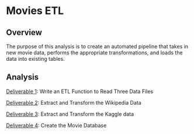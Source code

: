 # Movies ETL

## Overview
The purpose of this analysis is to create an automated pipeline that takes in new movie data, performs the appropriate transformations, and loads the data into existing tables. 

## Analysis

[Deliverable 1](https://github.com/rabascoh/movies-etl/blob/main/ETL_function_test.ipynb): Write an ETL Function to Read Three Data Files

[Deliverable 2](https://github.com/rabascoh/movies-etl/blob/main/ETL_clean_wiki_movies.ipynb): Extract and Transform the Wikipedia Data

[Deliverable 3](https://github.com/rabascoh/movies-etl/blob/main/ETL_clean_kaggle_data.ipynb): Extract and Transform the Kaggle data

[Deliverable 4](https://github.com/rabascoh/movies-etl/blob/main/ETL_create_database.ipynb): Create the Movie Database 